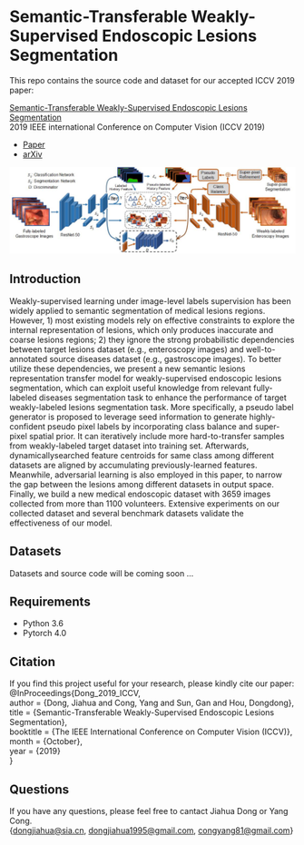 # Semantic-Transferable Weakly-Supervised Endoscopic Lesions Segmentation

This repo contains the source code and dataset for our accepted ICCV 2019 paper:

[Semantic-Transferable Weakly-Supervised Endoscopic Lesions Segmentation](http://openaccess.thecvf.com/content_ICCV_2019/papers/Dong_Semantic-Transferable_Weakly-Supervised_Endoscopic_Lesions_Segmentation_ICCV_2019_paper.pdf)  
2019 IEEE international Conference on Computer Vision (ICCV 2019)  

- [Paper](http://openaccess.thecvf.com/content_ICCV_2019/papers/Dong_Semantic-Transferable_Weakly-Supervised_Endoscopic_Lesions_Segmentation_ICCV_2019_paper.pdf)  
- [arXiv](https://arxiv.org/pdf/1908.07669.pdf)  




![Overview of Lesions Transfer Model](https://github.com/JiahuaDong/ICCV2019Publication-Semantic-Transferable-Weakly-Supervised-Endoscopic-Lesions-Segmentation/blob/master/Figs/LesionsTransferModel.jpg)

## Introduction
Weakly-supervised learning under image-level labels supervision has been widely applied to semantic segmentation of medical lesions regions. However, 1) most existing
models rely on effective constraints to explore the internal
representation of lesions, which only produces inaccurate
and coarse lesions regions; 2) they ignore the strong probabilistic dependencies between target lesions dataset (e.g.,
enteroscopy images) and well-to-annotated source diseases
dataset (e.g., gastroscope images). To better utilize these
dependencies, we present a new semantic lesions representation transfer model for weakly-supervised endoscopic
lesions segmentation, which can exploit useful knowledge
from relevant fully-labeled diseases segmentation task to
enhance the performance of target weakly-labeled lesions
segmentation task. More specifically, a pseudo label generator is proposed to leverage seed information to generate
highly-confident pseudo pixel labels by incorporating class
balance and super-pixel spatial prior. It can iteratively include more hard-to-transfer samples from weakly-labeled
target dataset into training set. Afterwards, dynamicallysearched feature centroids for same class among different
datasets are aligned by accumulating previously-learned
features. Meanwhile, adversarial learning is also employed
in this paper, to narrow the gap between the lesions among
different datasets in output space. Finally, we build a
new medical endoscopic dataset with 3659 images collected
from more than 1100 volunteers. Extensive experiments on
our collected dataset and several benchmark datasets validate the effectiveness of our model.

## Datasets
Datasets and source code will be coming soon ...

## Requirements
- Python 3.6  
- Pytorch 4.0


## Citation
If you find this project useful for your research, please kindly cite our paper:  
@InProceedings{Dong_2019_ICCV,   
author = {Dong, Jiahua and Cong, Yang and Sun, Gan and Hou, Dongdong},  
title = {Semantic-Transferable Weakly-Supervised Endoscopic Lesions Segmentation},  
booktitle = {The IEEE International Conference on Computer Vision (ICCV)},  
month = {October},  
year = {2019}  
}

## Questions
If you have any questions, please feel free to cantact Jiahua Dong or Yang Cong.  
{dongjiahua@sia.cn, dongjiahua1995@gmail.com, congyang81@gmail.com}



